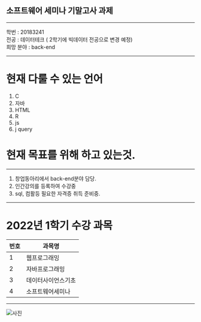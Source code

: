 ## 소프트웨어 세미나 기말고사 과제
---
학번 : 20183241   
전공 : 데이터테크 ( 2학기에 빅데이터 전공으로 변경 예정)   
희망 분야 : back-end   

-----------
# 현재 다룰 수 있는 언어
1. C
2. 자바
3. HTML
4. R
5. js
6. j query
 
# 현재 목표를 위해 하고 있는것.
---
1. 창업동아리에서 back-end분야 담당.
2. 인간강의를 등록하여 수강중
3. sql, 컴활등 필요한 자격증 취득 준비중.
---
# 2022년 1학기 수강 과목
|번호|과목명|
|---|---|
|1|웹프로그래밍|
|2|자바프로그래밍|
|3|데이터사이언스기초|
|4|소프트웨어세미나|
---
![사진](picture123.png)
